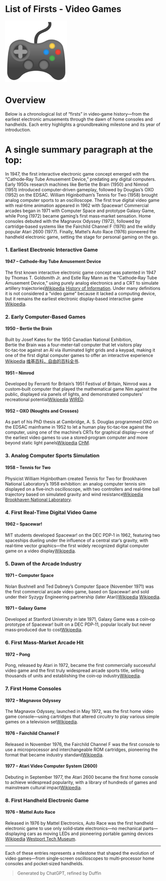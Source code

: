 # List of Firsts - Video Games

<img src="https://github.com/4uffin/inside-github/blob/main/ai-generated/list-of-firsts/images/52761-video-game-icon.png?raw=true" height="200" width="auto">

# Overview
Below is a chronological list of “firsts” in video‑game history—from the earliest electronic amusements through the dawn of home consoles and handhelds. Each entry highlights a groundbreaking milestone and its year of introduction.

# A single summary paragraph at the top:
In 1947, the first interactive electronic game concept emerged with the “Cathode‑Ray Tube Amusement Device,” predating any digital computers. Early 1950s research machines like Bertie the Brain (1950) and Nimrod (1951) introduced computer‑driven gameplay, followed by Douglas’s OXO (1952) on the EDSAC. William Higinbotham’s Tennis for Two (1958) brought analog computer sports to an oscilloscope. The first true digital video game with real‑time animation appeared in 1962 with Spacewar! Commercial arcades began in 1971 with Computer Space and prototype Galaxy Game, while Pong (1972) became gaming’s first mass‑market sensation. Home consoles debuted with the Magnavox Odyssey (1972), followed by cartridge‑based systems like the Fairchild Channel F (1976) and the wildly popular Atari 2600 (1977). Finally, Mattel’s Auto Race (1976) pioneered the handheld electronic game, setting the stage for personal gaming on the go.

### 1. Earliest Electronic Interactive Game
#### 1947 – Cathode‑Ray Tube Amusement Device
The first known interactive electronic game concept was patented in 1947 by Thomas T. Goldsmith Jr. and Estle Ray Mann as the “Cathode‑Ray Tube Amusement Device,” using purely analog electronics and a CRT to simulate artillery trajectories​ <a href="https://en.wikipedia.org/wiki/Cathode-ray_tube_amusement_device">Wikipedia</a> <a href="https://www.historyofinformation.com/detail.php?entryid=3573">History of Information</a>. Under many definitions it is not considered a “video game” because it lacked a computing device, but it remains the earliest electronic display‑based interactive game​ <a href="https://en.wikipedia.org/wiki/Cathode-ray_tube_amusement_device">Wikipedia</a>.

### 2. Early Computer‑Based Games
#### 1950 – Bertie the Brain
Built by Josef Kates for the 1950 Canadian National Exhibition, Bertie the Brain was a four‑meter‑tall computer that let visitors play tic‑tac‑toe against an AI via illuminated light grids and a keypad, making it one of the first digital computer games to offer an interactive experience​ <a href="https://en.wikipedia.org/wiki/Bertie_the_Brain">Wikipedia</a> <a href="https://zh.wikipedia.org/wiki/%E5%A4%A7%E8%85%A6%E4%BC%AF%E8%92%82">维基百科，自由的百科全书</a>.

#### 1951 – Nimrod
Developed by Ferranti for Britain’s 1951 Festival of Britain, Nimrod was a custom‑built computer that played the mathematical game Nim against the public, displayed via panels of lights, and demonstrated computers’ recreational potential​ <a href="https://en.wikipedia.org/wiki/Nimrod_%28computer%29">Wikipedia</a> <a href="https://www.wired.com/2010/06/replay/">WIRED</a>.

#### 1952 – OXO (Noughts and Crosses)
As part of his PhD thesis at Cambridge, A. S. Douglas programmed OXO on the EDSAC mainframe in 1952 to let a human play tic‑tac‑toe against the computer, using one of the machine’s CRTs for graphical display—one of the earliest video games to use a stored‑program computer and move beyond static light panels​ <a href="https://en.wikipedia.org/wiki/OXO_%28video_game%29">Wikipedia</a> <a href="https://www.computerhistory.org/timeline/1952/">CHM</a>.

### 3. Analog Computer Sports Simulation
#### 1958 – Tennis for Two
Physicist William Higinbotham created Tennis for Two for Brookhaven National Laboratory’s 1958 exhibition: an analog computer tennis sim displayed on a five‑inch oscilloscope, with two controllers and real‑time ball trajectory based on simulated gravity and wind resistance​ <a href="https://en.wikipedia.org/wiki/Tennis_for_Two">Wikipedia</a> <a href="https://www.bnl.gov/about/history/firstvideo.php">Brookhaven National Laboratory</a>.

### 4. First Real‑Time Digital Video Game
#### 1962 – Spacewar!
MIT students developed Spacewar! on the DEC PDP‑1 in 1962, featuring two spaceships dueling under the influence of a central star’s gravity, with real‑time vector graphics—the first widely recognized digital computer game on a video display​ <a href="https://en.wikipedia.org/wiki/History_of_video_games">Wikipedia</a>.

### 5. Dawn of the Arcade Industry
#### 1971 – Computer Space
Nolan Bushnell and Ted Dabney’s Computer Space (November 1971) was the first commercial arcade video game, based on Spacewar! and sold under their Syzygy Engineering partnership (later Atari)​ <a href="https://en.wikipedia.org/wiki/Early_history_of_video_games">Wikipedia</a> <a href="https://en.wikipedia.org/wiki/History_of_video_games">Wikipedia</a>.

#### 1971 – Galaxy Game
Developed at Stanford University in late 1971, Galaxy Game was a coin‑op prototype of Spacewar! built on a DEC PDP‑11, popular locally but never mass‑produced due to cost​ <a href="https://en.wikipedia.org/wiki/Early_history_of_video_games">Wikipedia</a>.

### 6. First Mass‑Market Arcade Hit
#### 1972 – Pong
Pong, released by Atari in 1972, became the first commercially successful video game and the first truly widespread arcade sports title, selling thousands of units and establishing the coin‑op industry​ <a href="https://en.wikipedia.org/wiki/Early_history_of_video_games">Wikipedia</a>.

### 7. First Home Consoles
#### 1972 – Magnavox Odyssey
The Magnavox Odyssey, launched in May 1972, was the first home video game console—using cartridges that altered circuitry to play various simple games on a television set​ <a href="https://en.wikipedia.org/wiki/History_of_video_games">Wikipedia</a>.

#### 1976 – Fairchild Channel F
Released in November 1976, the Fairchild Channel F was the first console to use a microprocessor and interchangeable ROM cartridges, pioneering the format that became industry standard​ <a href="https://en.wikipedia.org/wiki/List_of_years_in_video_games">Wikipedia</a>.

#### 1977 – Atari Video Computer System (2600)
Debuting in September 1977, the Atari 2600 became the first home console to achieve widespread popularity, with a library of hundreds of games and mainstream cultural impact​ <a href="https://en.wikipedia.org/wiki/List_of_years_in_video_games">Wikipedia</a>.

### 8. First Handheld Electronic Game
#### 1976 – Mattel Auto Race
Released in 1976 by Mattel Electronics, Auto Race was the first handheld electronic game to use only solid‑state electronics—no mechanical parts—displaying cars as moving LEDs and pioneering portable gaming devices​ <a href="https://en.wikipedia.org/wiki/Mattel_Auto_Race">Wikipedia</a> <a href="https://www.westporttechmuseum.com/products/mattel-auto-race-1976">Westport Tech Museum</a>.

---

Each of these entries represents a milestone that shaped the evolution of video games—from single‑screen oscilloscopes to multi‑processor home consoles and pocket‑sized handhelds.

> Generated by ChatGPT, refined by Duffin
